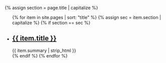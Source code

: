 {% assign section = page.title | capitalize %}


<ul class="usa-card-group">
  {% for item in site.pages | sort: "title" %}
  {% assign sec = item.section | capitalize %}
  {% if section == sec  %}
  <li class="usa-card {{ grid | default:'tablet:grid-col-4'}} landing-card">
      <div class="{{ class | default: 'usa-card__container' }}">
        <div class="usa-card__header">
          <h2 class="usa-card__heading"><a href="{{ item.url }}"> {{ item.title }} </a></h2>
        </div>
        <div class="usa-card__body">{{ item.summary | strip_html }}</div>
      </div> 
  </li>
  {% endif %}
  {% endfor %}
</ul>